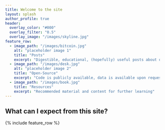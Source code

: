 ```yaml
---
title: Welcome to the site
layout: splash
author_profile: true
header:
  overlay_color: "#000"
  overlay_filter: "0.5"
  overlay_image: "/images/skyline.jpg"
feature_row:
  - image_path: "/images/bitcoin.jpg"
    alt: "placeholder image 1"
    title: "Posts"
    excerpt: "Digestible, educational, (hopefully) useful posts about data science and finance"
  - image_path: "/images/desk.jpg"
    alt: "placeholder image 2"
    title: "Open-Source"
    excerpt: "Code is publicly available, data is available upon request"
  - image_path: "/images/book.jpg"
    title: "Resources"
    excerpt: "Recommended material and content for further learning"
---
```


## What can I expect from this site?

{% include feature_row %}
